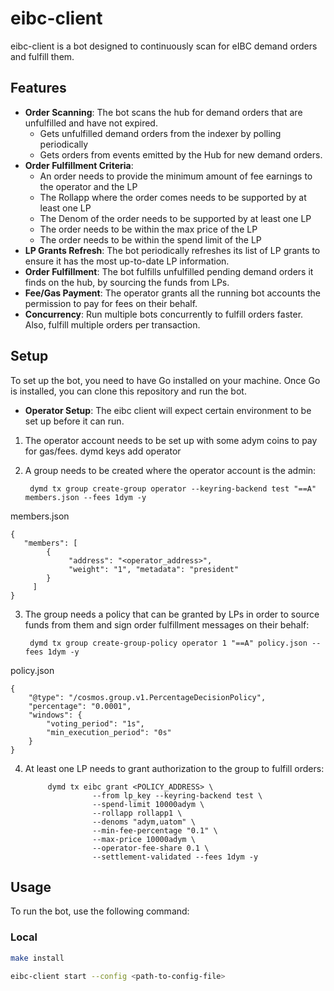 # eibc-client

eibc-client is a bot designed to continuously scan for eIBC demand orders and fulfill them.

## Features

- **Order Scanning**: The bot scans the hub for demand orders that are unfulfilled and have not expired.
    - Gets unfulfilled demand orders from the indexer by polling periodically
    - Gets orders from events emitted by the Hub for new demand orders.
- **Order Fulfillment Criteria**:
    - An order needs to provide the minimum amount of fee earnings to the operator and the LP
    - The Rollapp where the order comes needs to be supported by at least one LP
    - The Denom of the order needs to be supported by at least one LP
    - The order needs to be within the max price of the LP
    - The order needs to be within the spend limit of the LP
- **LP Grants Refresh**: The bot periodically refreshes its list of LP grants to ensure it has the most up-to-date LP information.
- **Order Fulfillment**: The bot fulfills unfulfilled pending demand orders it finds on the hub, by sourcing the funds from LPs.
- **Fee/Gas Payment**: The operator grants all the running bot accounts the permission to pay for fees on their behalf.
- **Concurrency**: Run multiple bots concurrently to fulfill orders faster. Also, fulfill multiple orders per transaction.

## Setup

To set up the bot, you need to have Go installed on your machine. Once Go is installed, you can clone this repository and run the bot.

- **Operator Setup**: The eibc client will expect certain environment to be set up before it can run.
1. The operator account needs to be set up with some adym coins to pay for gas/fees.
   dymd keys add operator
2. A group needs to be created where the operator account is the admin:

        dymd tx group create-group operator --keyring-backend test "==A" members.json --fees 1dym -y

members.json
   ```
   {
      "members": [
           {
                "address": "<operator_address>",
                "weight": "1", "metadata": "president"
           }
        ]
   }
   ```
3. The group needs a policy that can be granted by LPs in order to source funds from them and sign order fulfillment messages on their behalf:

        dymd tx group create-group-policy operator 1 "==A" policy.json --fees 1dym -y

policy.json
```
{
    "@type": "/cosmos.group.v1.PercentageDecisionPolicy",
    "percentage": "0.0001",
    "windows": {
        "voting_period": "1s",
        "min_execution_period": "0s"
    }
}
```

4. At least one LP needs to grant authorization to the group to fulfill orders:

            dymd tx eibc grant <POLICY_ADDRESS> \
                      --from lp_key --keyring-backend test \
                      --spend-limit 10000adym \
                      --rollapp rollapp1 \ 
                      --denoms "adym,uatom" \
                      --min-fee-percentage "0.1" \
                      --max-price 10000adym \
                      --operator-fee-share 0.1 \
                      --settlement-validated --fees 1dym -y

## Usage

To run the bot, use the following command:

### Local

```bash
make install

eibc-client start --config <path-to-config-file>
```
